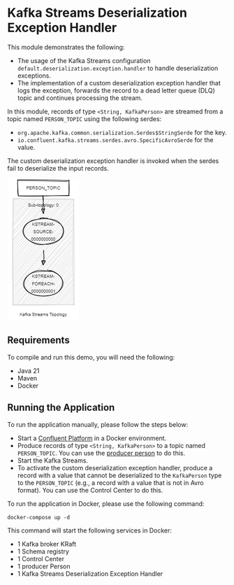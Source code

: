 # Kafka Streams Deserialization Exception Handler

This module demonstrates the following:

- The usage of the Kafka Streams configuration `default.deserialization.exception.handler` to handle deserialization exceptions.
- The implementation of a custom deserialization exception handler that logs the exception, forwards the record to a dead letter queue (DLQ) topic
  and continues processing the stream.

In this module, records of type `<String, KafkaPerson>` are streamed from a topic named `PERSON_TOPIC` using the following serdes:

- `org.apache.kafka.common.serialization.Serdes$StringSerde` for the key.
- `io.confluent.kafka.streams.serdes.avro.SpecificAvroSerde` for the value.

The custom deserialization exception handler is invoked when the serdes fail to deserialize the input records.

![topology.png](topology.png)

## Requirements

To compile and run this demo, you will need the following:

- Java 21
- Maven
- Docker

## Running the Application

To run the application manually, please follow the steps below:

- Start a [Confluent Platform](https://docs.confluent.io/platform/current/quickstart/ce-docker-quickstart.html#step-1-download-and-start-cp) in a Docker environment.
- Produce records of type `<String, KafkaPerson>` to a topic named `PERSON_TOPIC`. You can use the [producer person](../specific-producers/kafka-streams-producer-person) to do this.
- Start the Kafka Streams.
- To activate the custom deserialization exception handler, produce a record with a value that cannot be deserialized to the `KafkaPerson` type to the `PERSON_TOPIC` (e.g., a record with a value that is not in Avro format). 
  You can use the Control Center to do this.

To run the application in Docker, please use the following command:

```console
docker-compose up -d
```

This command will start the following services in Docker:

- 1 Kafka broker KRaft
- 1 Schema registry
- 1 Control Center
- 1 producer Person
- 1 Kafka Streams Deserialization Exception Handler
